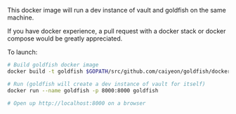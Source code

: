 This docker image will run a dev instance of vault and goldfish on the same machine.

If you have docker experience, a pull request with a docker stack or docker compose would be greatly appreciated.

To launch:
```bash
# Build goldfish docker image
docker build -t goldfish $GOPATH/src/github.com/caiyeon/goldfish/docker

# Run (goldfish will create a dev instance of vault for itself)
docker run --name goldfish -p 8000:8000 goldfish

# Open up http://localhost:8000 on a browser
```
